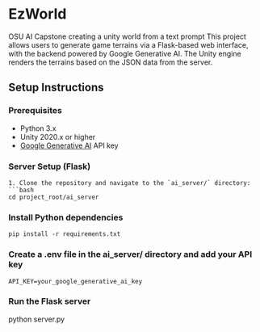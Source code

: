 # EzWorld

OSU AI Capstone creating a unity world from a text prompt 
This project allows users to generate game terrains via a Flask-based web interface, with the backend powered by Google Generative AI. The Unity engine renders the terrains based on the JSON data from the server.

## Setup Instructions

### Prerequisites

- Python 3.x
- Unity 2020.x or higher
- [Google Generative AI](https://ai.google) API key

### Server Setup (Flask)

    1. Clone the repository and navigate to the `ai_server/` directory:
    ```bash
    cd project_root/ai_server

### Install Python dependencies

    pip install -r requirements.txt

### Create a .env file in the ai_server/ directory and add your API key

    API_KEY=your_google_generative_ai_key

### Run the Flask server

 python server.py

